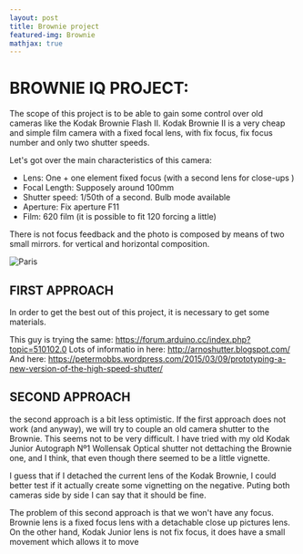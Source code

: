 ```yaml
---
layout: post
title: Brownie project
featured-img: Brownie
mathjax: true
---
```


# BROWNIE IQ PROJECT:

The scope of this project is to be able to gain some control over old cameras like the Kodak Brownie Flash II. Kodak Brownie II is a very cheap and simple film camera with a fixed focal lens, with fix focus, fix focus number and only two shutter speeds. 

Let's got over the main characteristics of this camera:

* Lens: One + one element fixed focus (with a second lens for close-ups )
* Focal Length: Supposely around 100mm
* Shutter speed: 1/50th of a second. Bulb mode available
* Aperture: Fix aperture F11
* Film: 620 film (it is possible to fit 120 forcing a little)

There is not focus feedback and the photo is composed by means of two small mirrors. for vertical and horizontal composition.

<img src="https://www.collection-appareils.fr/kodak/images/067.jpg
" alt="Paris" class="center">

## FIRST APPROACH

In order to get the best out of this project, it is necessary to get some materials.

This guy is trying the same:
https://forum.arduino.cc/index.php?topic=510102.0
Lots of informatio in here: http://arnoshutter.blogspot.com/
And here: https://petermobbs.wordpress.com/2015/03/09/prototyping-a-new-version-of-the-high-speed-shutter/

## SECOND APPROACH
the second approach is a bit less optimistic. If the first approach does not work (and anyway), we will try to couple an old camera shutter to the Brownie. This seems not to be very difficult. I have tried with my old Kodak Junior Autograph Nº1 Wollensak Optical shutter not dettaching the Brownie one, and I think, that even though there seemed to be a little vignette.

I guess that if I detached the current lens of the Kodak Brownie, I could better test if it actually create some vignetting on the negative. Puting both cameras side by side I can say that it should be fine.

The problem of this second approach is that we won't have any focus. Brownie lens is a fixed focus lens with a detachable close up pictures lens. On the other hand, Kodak Junior lens is not fix focus, it does have a small movement which allows it to move 